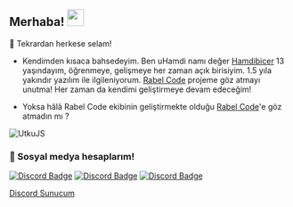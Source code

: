 ## Merhaba! <img src="https://raw.githubusercontent.com/iampavangandhi/iampavangandhi/master/gifs/Hi.gif" width="30px">
🎉 Tekrardan herkese selam!

- Kendimden kısaca bahsedeyim. Ben uHamdi namı değer [Hamdibicer](https://github.com/hamdibicer) 13 yaşındayım, öğrenmeye, gelişmeye her zaman açık birisiyim.
1.5 yıla yakındır yazılım ile ilgileniyorum. [Rabel Code](rabelcode.com) projeme göz atmayı unutma! Her zaman da kendimi geliştirmeye devam edeceğim!

- Yoksa hâlâ Rabel Code ekibinin geliştirmekte olduğu [Rabel Code](rabelcode.com)'e göz atmadın mı ?

<img src="https://komarev.com/ghpvc/?username=UtkuJS&label=Ziyaretçi%20Sayısı&color=552b75" alt="UtkuJS" />

<h3>🌟 Sosyal medya hesaplarım!</h3>

[![Discord Badge](https://img.shields.io/badge/YouTube-ff0000.svg?&amp;style=for-the-badge&amp;logo=youtube&amp;logoColor=white)](https://www.youtube.com/channel/UCHV-0hIQeHKtz6syOZSk0bQ)
[![Discord Badge](https://img.shields.io/badge/Github%20-171515.svg?&amp;style=for-the-badge&amp;logo=github&amp;logoColor=white)](https://github.com/hamdibicer)
[![Discord Badge](https://img.shields.io/badge/İnstagram-e254ef.svg?&amp;style=for-the-badge&amp;logo=instagram&amp;logoColor=white)](https://www.instagram.com/hamdibicer_)

[Discord Sunucum](https://discord.gg/SXTbytD2PK)
